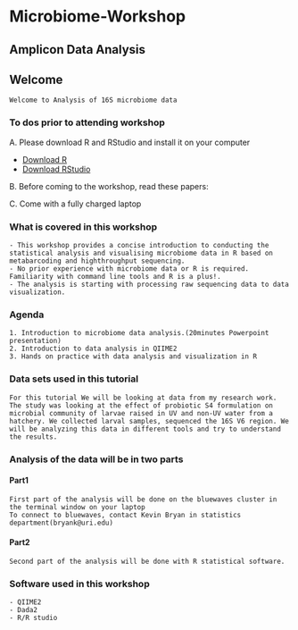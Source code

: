 # Microbiome-Workshop

## Amplicon Data Analysis

## Welcome
```
Welcome to Analysis of 16S microbiome data
```
### To dos prior to attending workshop

A. Please download R and RStudio and install it on your computer 
- [Download R](https://cran.cnr.berkeley.edu) 
- [Download RStudio](https://www.rstudio.com/products/rstudio/download/)

B. Before coming to the workshop, read these papers:

C. Come with a fully charged laptop



### What is covered in this workshop
```
- This workshop provides a concise introduction to conducting the statistical analysis and visualising microbiome data in R based on metabarcoding and highthroughput sequencing.
- No prior experience with microbiome data or R is required. Familiarity with command line tools and R is a plus!.
- The analysis is starting with processing raw sequencing data to data visualization.
```
### Agenda
```
1. Introduction to microbiome data analysis.(20minutes Powerpoint presentation)
2. Introduction to data analysis in QIIME2
3. Hands on practice with data analysis and visualization in R
```

### Data sets used in this tutorial
```
For this tutorial We will be looking at data from my research work.
The study was looking at the effect of probiotic S4 formulation on microbial community of larvae raised in UV and non-UV water from a hatchery. We collected larval samples, sequenced the 16S V6 region. We will be analyzing this data in different tools and try to understand the results.
```
### Analysis of the data will be in two parts
#### Part1
```
First part of the analysis will be done on the bluewaves cluster in the terminal window on your laptop
To connect to bluewaves, contact Kevin Bryan in statistics department(bryank@uri.edu) 
```
#### Part2
```
Second part of the analysis will be done with R statistical software.
```
### Software used in this workshop
```
- QIIME2
- Dada2
- R/R studio
```







